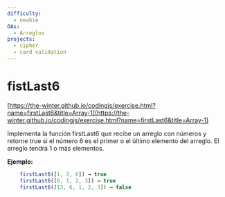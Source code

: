 ```yaml
---
difficulty:
  - newbie
OAs:
  - Arreglos
projects:
  - cipher
  - card validation
---
```


# fistLast6

[https://the-winter.github.io/codingjs/exercise.html?name=firstLast6&title=Array-1](https://the-winter.github.io/codingjs/exercise.html?name=firstLast6&title=Array-1)

Implementa la función firstLast6 que recibe un arreglo con números y
retorne true si el número 6 es el primer o el último elemento
del arreglo. El arreglo tendrá 1 o más elementos.

__Ejemplo:__

```js
    firstLast6([1, 2, 6]) → true
    firstLast6([6, 1, 2, 3]) → true
    firstLast6([13, 6, 1, 2, 3]) → false
```
